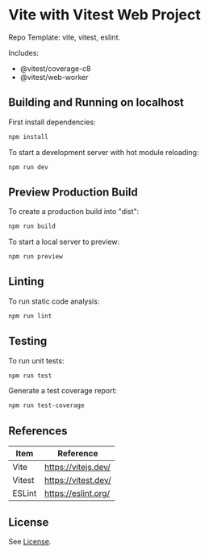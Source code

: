 # Vite with Vitest Web Project

Repo Template: vite, vitest, eslint.

Includes:

- @vitest/coverage-c8
- @vitest/web-worker

## Building and Running on localhost

First install dependencies:

```sh
npm install
```

To start a development server with hot module reloading:

```sh
npm run dev
```

## Preview Production Build

To create a production build into "dist":

```sh
npm run build
```

To start a local server to preview:

```sh
npm run preview
```

## Linting

To run static code analysis:

```sh
npm run lint
```

## Testing

To run unit tests:

```sh
npm run test
```

Generate a test coverage report:

```sh
npm run test-coverage
```

## References

| Item   | Reference           |
| ------ | ------------------- |
| Vite   | https://vitejs.dev/ |
| Vitest | https://vitest.dev/ |
| ESLint | https://eslint.org/ |

## License

See [License](LICENSE).
